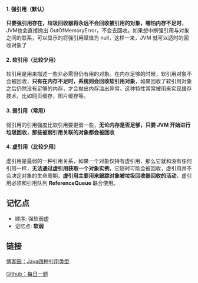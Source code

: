 #### 1. 强引用（默认）
**只要强引用存在，垃圾回收器将永远不会回收被引用的对象，哪怕内存不足时**，JVM也会直接抛出 OutOfMemoryError，不会去回收。如果想中断强引用与对象之间的联系，可以显示的将强引用赋值为 null，这样一来，JVM 就可以适时的回收对象了

#### 2. 软引用（比较少用）
软引用是用来描述一些非必需但仍有用的对象。在内存足够的时候，软引用对象不会被回收，**只有在内存不足时，系统则会回收软引用对象**，如果回收了软引用对象之后仍然没有足够的内存，才会抛出内存溢出异常。这种特性常常被用来实现缓存技术，比如网页缓存，图片缓存等。

#### 3. 弱引用（常用）
弱引用的引用强度比软引用要更弱一些，**无论内存是否足够，只要 JVM 开始进行垃圾回收，那些被弱引用关联的对象都会被回收**

#### 4. 虚引用（比较少用）
虚引用是最弱的一种引用关系，如果一个对象仅持有虚引用，那么它就和没有任何引用一样，**无法通过虚引用获取一个对象实例**，它随时可能会被回收，虚引用并不会决定对象的生命周期，**虚引用主要用来跟踪对象被垃圾回收器回收的活动**，虚引用必须和引用队列 **ReferenceQueue** 联合使用。

## 记忆点

* 顺序: 强软弱虚
* 记忆点: **软弱**

## 链接

[博客园：Java四种引用类型](https://www.cnblogs.com/liyutian/p/9690974.html)

[Github：每日一题](https://github.com/Moosphan/Android-Daily-Interview/issues/27)